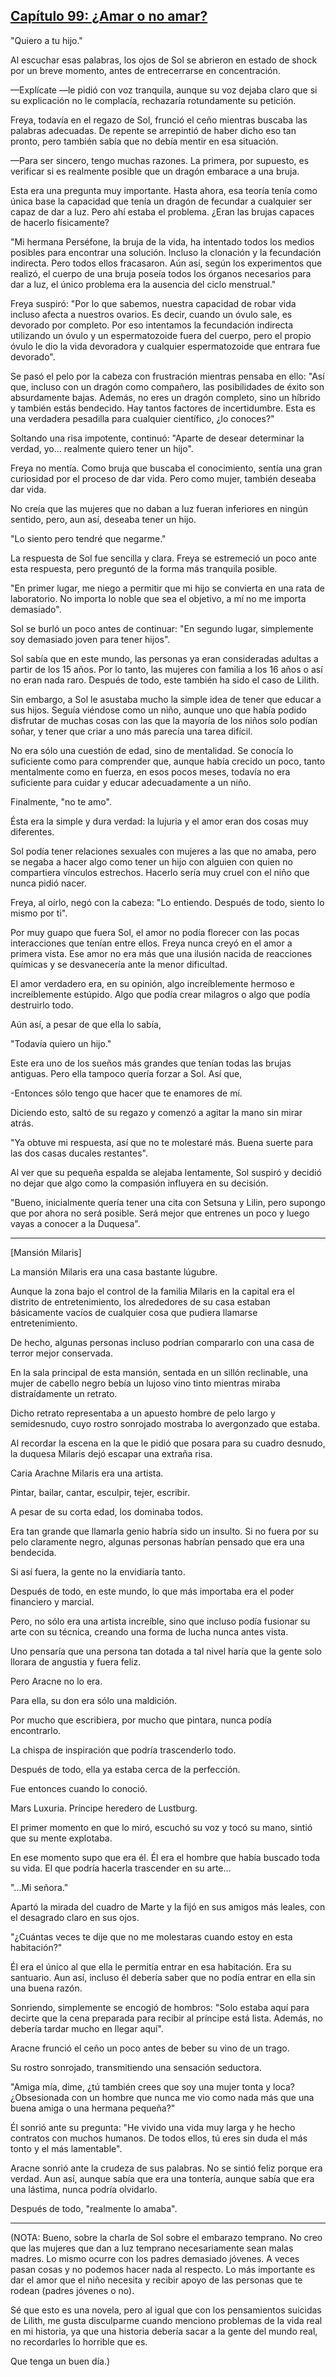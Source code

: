 
## [Capítulo 99: ¿Amar o no amar?](https://novelnext.dramanovels.io/nc/son-of-the-hero-king/chapter-99-to-love-or-not-love "Capítulo 99: ¿Amar o no amar?")


"Quiero a tu hijo."

Al escuchar esas palabras, los ojos de Sol se abrieron en estado de shock por un breve momento, antes de entrecerrarse en concentración. 

—Explícate —le pidió con voz tranquila, aunque su voz dejaba claro que si su explicación no le complacía, rechazaría rotundamente su petición.

Freya, todavía en el regazo de Sol, frunció el ceño mientras buscaba las palabras adecuadas. De repente se arrepintió de haber dicho eso tan pronto, pero también sabía que no debía mentir en esa situación.

—Para ser sincero, tengo muchas razones. La primera, por supuesto, es verificar si es realmente posible que un dragón embarace a una bruja.

Esta era una pregunta muy importante. Hasta ahora, esa teoría tenía como única base la capacidad que tenía un dragón de fecundar a cualquier ser capaz de dar a luz. Pero ahí estaba el problema. ¿Eran las brujas capaces de hacerlo físicamente?

"Mi hermana Perséfone, la bruja de la vida, ha intentado todos los medios posibles para encontrar una solución. Incluso la clonación y la fecundación indirecta. Pero todos ellos fracasaron. Aún así, según los experimentos que realizó, el cuerpo de una bruja poseía todos los órganos necesarios para dar a luz, el único problema era la ausencia del ciclo menstrual."

Freya suspiró: "Por lo que sabemos, nuestra capacidad de robar vida incluso afecta a nuestros ovarios. Es decir, cuando un óvulo sale, es devorado por completo. Por eso intentamos la fecundación indirecta utilizando un óvulo y un espermatozoide fuera del cuerpo, pero el propio óvulo le dio la vida devoradora y cualquier espermatozoide que entrara fue devorado".

Se pasó el pelo por la cabeza con frustración mientras pensaba en ello: "Así que, incluso con un dragón como compañero, las posibilidades de éxito son absurdamente bajas. Además, no eres un dragón completo, sino un híbrido y también estás bendecido. Hay tantos factores de incertidumbre. Esta es una verdadera pesadilla para cualquier científico, ¿lo conoces?"

Soltando una risa impotente, continuó: "Aparte de desear determinar la verdad, yo... realmente quiero tener un hijo".

Freya no mentía. Como bruja que buscaba el conocimiento, sentía una gran curiosidad por el proceso de dar vida. Pero como mujer, también deseaba dar vida. 

No creía que las mujeres que no daban a luz fueran inferiores en ningún sentido, pero, aun así, deseaba tener un hijo. 

"Lo siento pero tendré que negarme."

La respuesta de Sol fue sencilla y clara. Freya se estremeció un poco ante esta respuesta, pero preguntó de la forma más tranquila posible. 

"En primer lugar, me niego a permitir que mi hijo se convierta en una rata de laboratorio. No importa lo noble que sea el objetivo, a mí no me importa demasiado".

Sol se burló un poco antes de continuar: "En segundo lugar, simplemente soy demasiado joven para tener hijos".

Sol sabía que en este mundo, las personas ya eran consideradas adultas a partir de los 15 años. Por lo tanto, las mujeres con familia a los 16 años o así no eran nada raro. Después de todo, este también ha sido el caso de Lilith. 

Sin embargo, a Sol le asustaba mucho la simple idea de tener que educar a sus hijos. Seguía viéndose como un niño, aunque uno que había podido disfrutar de muchas cosas con las que la mayoría de los niños solo podían soñar, y tener que criar a uno más parecía una tarea difícil. 

No era sólo una cuestión de edad, sino de mentalidad. Se conocía lo suficiente como para comprender que, aunque había crecido un poco, tanto mentalmente como en fuerza, en esos pocos meses, todavía no era suficiente para cuidar y educar adecuadamente a un niño. 

Finalmente, "no te amo". 

Ésta era la simple y dura verdad: la lujuria y el amor eran dos cosas muy diferentes. 

Sol podía tener relaciones sexuales con mujeres a las que no amaba, pero se negaba a hacer algo como tener un hijo con alguien con quien no compartiera vínculos estrechos. Hacerlo sería muy cruel con el niño que nunca pidió nacer. 

Freya, al oírlo, negó con la cabeza: "Lo entiendo. Después de todo, siento lo mismo por ti".

Por muy guapo que fuera Sol, el amor no podía florecer con las pocas interacciones que tenían entre ellos. Freya nunca creyó en el amor a primera vista. Ese amor no era más que una ilusión nacida de reacciones químicas y se desvanecería ante la menor dificultad. 

El amor verdadero era, en su opinión, algo increíblemente hermoso e increíblemente estúpido. Algo que podía crear milagros o algo que podía destruirlo todo. 

Aún así, a pesar de que ella lo sabía, 

"Todavía quiero un hijo."

Este era uno de los sueños más grandes que tenían todas las brujas antiguas. Pero ella tampoco quería forzar a Sol. Así que, 

-Entonces sólo tengo que hacer que te enamores de mí.

Diciendo esto, saltó de su regazo y comenzó a agitar la mano sin mirar atrás. 

"Ya obtuve mi respuesta, así que no te molestaré más. Buena suerte para las dos casas ducales restantes".

Al ver que su pequeña espalda se alejaba lentamente, Sol suspiró y decidió no dejar que algo como la compasión influyera en su decisión. 

"Bueno, inicialmente quería tener una cita con Setsuna y Lilin, pero supongo que por ahora no será posible. Será mejor que entrenes un poco y luego vayas a conocer a la Duquesa".

----

[Mansión Milaris]

La mansión Milaris era una casa bastante lúgubre. 

Aunque la zona bajo el control de la familia Milaris en la capital era el distrito de entretenimiento, los alrededores de su casa estaban básicamente vacíos de cualquier cosa que pudiera llamarse entretenimiento. 

De hecho, algunas personas incluso podrían compararlo con una casa de terror mejor conservada. 

En la sala principal de esta mansión, sentada en un sillón reclinable, una mujer de cabello negro bebía un lujoso vino tinto mientras miraba distraídamente un retrato. 

Dicho retrato representaba a un apuesto hombre de pelo largo y semidesnudo, cuyo rostro sonrojado mostraba lo avergonzado que estaba. 

Al recordar la escena en la que le pidió que posara para su cuadro desnudo, la duquesa Milaris dejó escapar una extraña risa. 

Caria Arachne Milaris era una artista. 

Pintar, bailar, cantar, esculpir, tejer, escribir. 

A pesar de su corta edad, los dominaba todos. 

Era tan grande que llamarla genio habría sido un insulto. Si no fuera por su pelo claramente negro, algunas personas habrían pensado que era una bendecida. 

Si así fuera, la gente no la envidiaría tanto. 

Después de todo, en este mundo, lo que más importaba era el poder financiero y marcial. 

Pero, no sólo era una artista increíble, sino que incluso podía fusionar su arte con su técnica, creando una forma de lucha nunca antes vista.

Uno pensaría que una persona tan dotada a tal nivel haría que la gente solo llorara de angustia y fuera feliz. 

Pero Aracne no lo era. 

Para ella, su don era sólo una maldición. 

Por mucho que escribiera, por mucho que pintara, nunca podía encontrarlo. 

La chispa de inspiración que podría trascenderlo todo. 

Después de todo, ella ya estaba cerca de la perfección. 

Fue entonces cuando lo conoció. 

Mars Luxuria. Príncipe heredero de Lustburg. 

El primer momento en que lo miró, escuchó su voz y tocó su mano, sintió que su mente explotaba. 

En ese momento supo que era él. Él era el hombre que había buscado toda su vida. El que podría hacerla trascender en su arte…

"...Mi señora."

Apartó la mirada del cuadro de Marte y la fijó en sus amigos más leales, con el desagrado claro en sus ojos. 

"¿Cuántas veces te dije que no me molestaras cuando estoy en esta habitación?"

Él era el único al que ella le permitía entrar en esa habitación. Era su santuario. Aun así, incluso él debería saber que no podía entrar en ella sin una buena razón. 

Sonriendo, simplemente se encogió de hombros: "Solo estaba aquí para decirte que la cena preparada para recibir al príncipe está lista. Además, no debería tardar mucho en llegar aquí".

Aracne frunció el ceño un poco antes de beber su vino de un trago. 

Su rostro sonrojado, transmitiendo una sensación seductora. 

"Amiga mía, dime, ¿tú también crees que soy una mujer tonta y loca? ¿Obsesionada con un hombre que nunca me vio como nada más que una buena amiga o una hermana pequeña?" 

Él sonrió ante su pregunta: "He vivido una vida muy larga y he hecho contratos con muchos humanos. De todos ellos, tú eres sin duda el más tonto y el más lamentable".

Aracne sonrió ante la crudeza de sus palabras. No se sintió feliz porque era verdad. Aun así, aunque sabía que era una tontería, aunque sabía que era una lástima, nunca podría olvidarlo. 

Después de todo, "realmente lo amaba".

*****

(NOTA: Bueno, sobre la charla de Sol sobre el embarazo temprano. No creo que las mujeres que dan a luz temprano necesariamente sean malas madres. Lo mismo ocurre con los padres demasiado jóvenes. A veces pasan cosas y no podemos hacer nada al respecto. Lo más importante es dar el amor que el niño necesita y recibir apoyo de las personas que te rodean (padres jóvenes o no).

Sé que esto es una novela, pero al igual que con los pensamientos suicidas de Lilith, me gusta disculparme cuando menciono problemas de la vida real en mi historia, ya que una historia debería sacar a la gente del mundo real, no recordarles lo horrible que es.

Que tenga un buen día.)